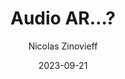 ---
slug: "/talks/swift-connection/september-2023/nicolas-zinovieff-audio-ar"
date: 2023-09-21
title: "Audio AR…?"
author: "Nicolas Zinovieff"
video: 0M2kQ0qcpTM
thumbnail: thumbnails/0M2kQ0qcpTM.jpg
slides: 
tags: []
year: 2023
conference: swift-connection
edition: september-2023
allow_ads: false
---